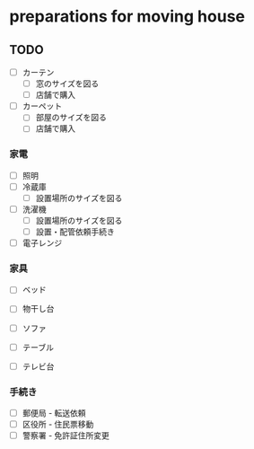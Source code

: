preparations for moving house
=================

TODO
--------------

* [ ] カーテン
  - [ ] 窓のサイズを図る
  - [ ] 店舗で購入
* [ ] カーペット
  - [ ] 部屋のサイズを図る
  - [ ] 店舗で購入

### 家電

* [ ] 照明
* [ ] 冷蔵庫
  - [ ] 設置場所のサイズを図る
* [ ] 洗濯機
  - [ ] 設置場所のサイズを図る
  - [ ] 設置・配管依頼手続き
* [ ] 電子レンジ

### 家具

* [ ] ベッド
* [ ] 物干し台
* [ ] ソファ
* [ ] テーブル
* [ ] テレビ台


### 手続き

* [ ] 郵便局 - 転送依頼
* [ ] 区役所 - 住民票移動
* [ ] 警察署 - 免許証住所変更
